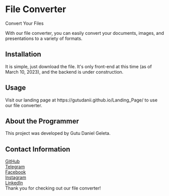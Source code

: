 <h1>File Converter</h1>
<p>Convert Your Files</p>

With our file converter, you can easily convert your documents, images, and presentations to a variety of formats.


<h2>Installation</h2>
It is simple, just download the file. It's only front-end at this time (as of March 10, 2023), and the backend is under construction.


<h2>Usage</h2>
Visit our landing page at https://gutudanii.github.io/Landing_Page/ to use our file converter.

<h2>About the Programmer</h2>
This project was developed by Gutu Daniel Geleta.

<h2>Contact Information</h2>
<a href="https://github.com/gutudanii/">GitHub</a>
</br>
<a href="https://t.me/gutudanii">Telegram</a>
</br>
<a href="https://www.facebook.com/gutu.daniel.980">Facebook</a>
</br>
<a href="https://www.instagram.com/gutuyeshi/">Instagram</a>
</br>
<a href="https://www.linkedin.com/in/gutu-daniel/">LinkedIn</a>
</br>
Thank you for checking out our file converter!
